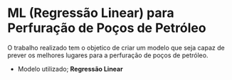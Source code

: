 # ML (Regressão Linear) para Perfuração de Poços de Petróleo

O trabalho realizado tem o objetico de criar um modelo que seja capaz de prever os melhores
lugares para a perfuração de poços de petróleo.

* Modelo utilizado; **Regressão Linear**
  

